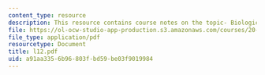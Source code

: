 ```yaml
---
content_type: resource
description: This resource contains course notes on the topic- Biological Pathways.
file: https://ol-ocw-studio-app-production.s3.amazonaws.com/courses/20-482j-foundations-of-algorithms-and-computational-techniques-in-systems-biology-spring-2006/a91aa3356b96803fbd59be03f9019984_l12.pdf
file_type: application/pdf
resourcetype: Document
title: l12.pdf
uid: a91aa335-6b96-803f-bd59-be03f9019984
---
```

